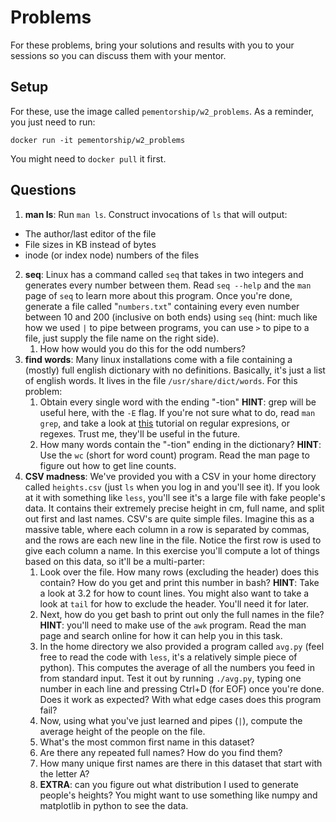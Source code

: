 # Problems

For these problems, bring your solutions and results with you to your sessions so you
can discuss them with your mentor.

## Setup

For these, use the image called `pementorship/w2_problems`. As a reminder, you just
need to run:
```
docker run -it pementorship/w2_problems
```
You might need to `docker pull` it first.

## Questions

1. **man ls**: Run `man ls`. Construct invocations of `ls` that will output:
  - The author/last editor of the file
  - File sizes in KB instead of bytes
  - inode (or index node) numbers of the files
2. **seq**: Linux has a command called `seq` that takes in two integers and generates
   every number between them. Read `seq --help` and the `man` page of `seq` to learn
   more about this program. Once you're done, generate a file called "`numbers.txt`"
   containing every even number between 10 and 200 (inclusive on both ends) using `seq`
   (hint: much like how we used `|` to pipe between programs, you can use `>` to pipe
   to a file, just supply the file name on the right side).
   1. How how would you do this for the odd numbers?
3. **find words**: Many linux installations come with a file containing a (mostly) full
   english dictionary with no definitions. Basically, it's just a list of english
   words. It lives in the file `/usr/share/dict/words`. For this problem:
   1. Obtain every single word with the ending "-tion" **HINT**: grep will be useful
      here, with the `-E` flag. If you're not sure what to do, read `man grep`, and
      take a look at [this](https://regexone.com/) tutorial on regular expresions, or
      regexes. Trust me, they'll be useful in the future.
   2. How many words contain the "-tion" ending in the dictionary? **HINT**: Use the
      `wc` (short for word count) program. Read the man page to figure out how to get
      line counts.
4. **CSV madness**: We've provided you with a CSV in your home directory called
   `heights.csv` (just `ls` when you log in and you'll see it). If you look at it with
   something like `less`, you'll see it's a large file with fake people's data. It
   contains their extremely precise height in cm, full name, and split out first and
   last names. CSV's are quite simple files. Imagine this as a massive table, where
   each column in a row is separated by commas, and the rows are each new line in the
   file. Notice the first row is used to give each column a name. In this exercise
   you'll compute a lot of things based on this data, so it'll be a multi-parter:
   1. Look over the file. How many rows (excluding the header) does this contain? How
      do you get and print this number in bash? **HINT**: Take a look at 3.2 for how to
      count lines. You might also want to take a look at `tail` for how to exclude the
      header. You'll need it for later.
   2. Next, how do you get bash to print out only the full names in the file? **HINT**:
      you'll need to make use of the `awk` program. Read the man page and search online
      for how it can help you in this task.
   3. In the home directory we also provided a program called `avg.py` (feel free to
      read the code with `less`, it's a relatively simple piece of python). This
      computes the average of all the numbers you feed in from standard input. Test it
      out by running `./avg.py`, typing one number in each line and pressing Ctrl+D
      (for EOF) once you're done. Does it work as expected? With what edge cases does
      this program fail?
   4. Now, using what you've just learned and pipes (`|`), compute the average height
      of the people on the file.
   5. What's the most common first name in this dataset?
   6. Are there any repeated full names? How do you find them?
   7. How many unique first names are there in this dataset that start with the letter
      A?
   8. **EXTRA**: can you figure out what distribution I used to generate people's
      heights? You might want to use something like numpy and matplotlib in python to
      see the data.
